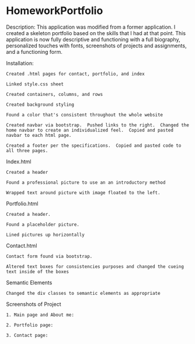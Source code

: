 # HomeworkPortfolio

Description:
This application was modified from a former application. I created a skeleton portfolio based on the skills that I had at that point. This application is now fully descriptive and functioning with a full biography, personalized touches with fonts, screenshots of projects and assignments, and a functioning form.

Installation:

    Created .html pages for contact, portfolio, and index

    Linked style.css sheet

    Created containers, columns, and rows

    Created background styling

    Found a color that's consistent throughout the whole website

    Created navbar via bootstrap.  Pushed links to the right.  Changed the home navbar to create an individualized feel.  Copied and pasted navbar to each html page.

    Created a footer per the specifications.  Copied and pasted code to all three pages.

Index.html

    Created a header

    Found a professional picture to use an an introductory method

    Wrapped text around picture with image floated to the left.

Portfolio.html

    Created a header.

    Found a placeholder picture.

    Lined pictures up horizontally

Contact.html

    Contact form found via bootstrap.

    Altered text boxes for consistencies purposes and changed the cueing text inside of the boxes

Semantic Elements

    Changed the div classes to semantic elements as appropriate

Screenshots of Project

    1. Main page and About me:

    2. Portfolio page:

    3. Contact page:
